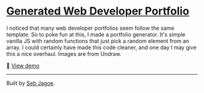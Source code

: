 <h1><a href="https://hecklerjim.github.io/learn.donate.do/">Generated Web Developer Portfolio</a></h1>

I noticed that many web developer portfolios seem follow the same template. So to poke fun at this, I made a portfolio generator. It's simple vanilla JS with random functions that just pick a random element from an array. I could certainly have made this code cleaner, and one day I may give this a nice overhaul. Images are from Undraw.

🚀 <a href="https://hecklerjim.github.io/generated-portfolio/">View demo</a>

<hr>
Built by <a href="https://sebjagoe.com/">Seb Jagoe</a>.
